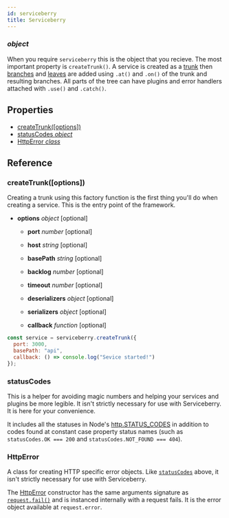 ```yaml
---
id: serviceberry
title: Serviceberry
---
```


### *object*

When you require `serviceberry` this is the object that you recieve. The most important property is `createTrunk()`.
A service is created as a [trunk](trunk.html) then [branches](branches.html) and [leaves](leaf.html) are added using
`.at()` and `.on()` of the trunk and resulting branches. All parts of the tree can have plugins and error handlers attached
with `.use()` and `.catch()`.





Properties
----------

  - [createTrunk([options])](#createtrunkoptions)
  - [statusCodes *object*](#statuscodes)
  - [HttpError *class*](#httperror)

Reference
---------


### createTrunk([options])



Creating a trunk using this factory function is the first thing you'll do when creating a service. This is the entry
point of the framework.


  - **options** *object* [optional]
    - **port** *number* [optional]
  
    - **host** *string* [optional]
  
    - **basePath** *string* [optional]
  
    - **backlog** *number* [optional]
  
    - **timeout** *number* [optional]
  
    - **deserializers** *object* [optional]
  
    - **serializers** *object* [optional]
  
    - **callback** *function* [optional]
  



```javascript
const service = serviceberry.createTrunk({
  port: 3000,
  basePath: "api",
  callback: () => console.log("Sevice started!")
});

```
### statusCodes

This is a helper for avoiding magic numbers and helping your services and plugins be more legible.
It isn't strictly necessary for use with Serviceberry. It is here for your convenience.

It includes all the statuses in Node's [http.STATUS_CODES](https://nodejs.org/dist/latest-v8.x/docs/api/http.html#http_http_status_codes)
in addition to codes found at constant case property status names (such as `statusCodes.OK === 200` and `statusCodes.NOT_FOUND === 404`).
 

### HttpError

A class for creating HTTP specific error objects. Like [`statusCodes`](#statuscodes) above,
it isn't strictly necessary for use with Serviceberry.

The [HttpError](httperror.hml) constructor has the same arguments signature as
[`request.fail()`](request.html#failerror-status-headers) and is instanced internally with a request fails.
It is the error object available at `request.error`.
 

